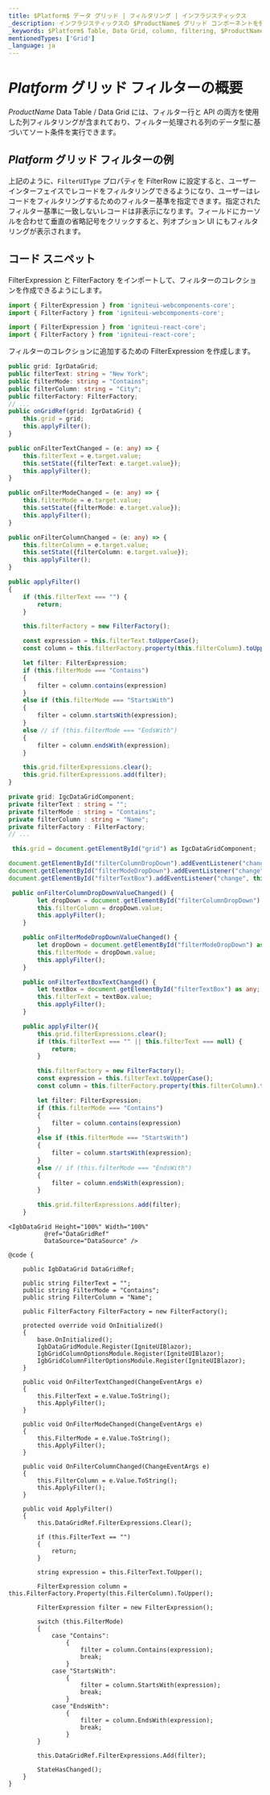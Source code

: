 ```yaml
---
title: $Platform$ データ グリッド | フィルタリング | インフラジスティックス
_description: インフラジスティックスの $ProductName$ グリッド コンポーネントを使用して表現的なソート条件を実行し、データを簡単に返します。詳細については、$ProductName$ テーブルのサンプルを参照してください。
_keywords: $Platform$ Table, Data Grid, column, filtering, $ProductName$, Infragistics, $Platform$ テーブル, データ グリッド, 列, フィルタリング, インフラジスティックス
mentionedTypes: ['Grid']
_language: ja
---
```


# $Platform$ グリッド フィルターの概要

$ProductName$ Data Table / Data Grid には、フィルター行と API の両方を使用した列フィルタリングが含まれており、フィルター処理される列のデータ型に基づいてソート条件を実行できます。

## $Platform$ グリッド フィルターの例


<code-view style="height: 600px"
           data-demos-base-url="{environment:dvDemosBaseUrl}"
           iframe-src="{environment:dvDemosBaseUrl}/grids/data-grid-column-filtering"
           alt="$Platform$ グリッド フィルターの例"
           github-src="grids/data-grid/column-filtering">
</code-view>

<div class="divider--half"></div>

上記のように、`FilterUIType` プロパティを FilterRow に設定すると、ユーザー インターフェイスでレコードをフィルタリングできるようになり、ユーザーはレコードをフィルタリングするためのフィルター基準を指定できます。指定されたフィルター基準に一致しないレコードは非表示になります。フィールドにカーソルを合わせて垂直の省略記号をクリックすると、列オプション UI にもフィルタリングが表示されます。

## コード スニペット

<!-- Angular, React, WebComponents -->
FilterExpression と FilterFactory をインポートして、フィルターのコレクションを作成できるようにします。
<!-- end: Angular, React, WebComponents -->

<!--WebComponents-->
```ts
import { FilterExpression } from 'igniteui-webcomponents-core';
import { FilterFactory } from 'igniteui-webcomponents-core';
```

<!--React-->
```ts
import { FilterExpression } from 'igniteui-react-core';
import { FilterFactory } from 'igniteui-react-core';
```

フィルターのコレクションに追加するための FilterExpression を作成します。

<!--React-->
```ts
public grid: IgrDataGrid;
public filterText: string = "New York";
public filterMode: string = "Contains";
public filterColumn: string = "City";
public filterFactory: FilterFactory;
// ...
public onGridRef(grid: IgrDataGrid) {
    this.grid = grid;
    this.applyFilter();
}

public onFilterTextChanged = (e: any) => {
    this.filterText = e.target.value;
    this.setState({filterText: e.target.value});
    this.applyFilter();
}

public onFilterModeChanged = (e: any) => {
    this.filterMode = e.target.value;
    this.setState({filterMode: e.target.value});
    this.applyFilter();
}

public onFilterColumnChanged = (e: any) => {
    this.filterColumn = e.target.value;
    this.setState({filterColumn: e.target.value});
    this.applyFilter();
}

public applyFilter()
{
    if (this.filterText === "") {
        return;
    }

    this.filterFactory = new FilterFactory();

    const expression = this.filterText.toUpperCase();
    const column = this.filterFactory.property(this.filterColumn).toUpper();

    let filter: FilterExpression;
    if (this.filterMode === "Contains")
    {
        filter = column.contains(expression)
    }
    else if (this.filterMode === "StartsWith")
    {
        filter = column.startsWith(expression);
    }
    else // if (this.filterMode === "EndsWith")
    {
        filter = column.endsWith(expression);
    }

    this.grid.filterExpressions.clear();
    this.grid.filterExpressions.add(filter);
}
```
<!--WebComponents-->
```ts
private grid: IgcDataGridComponent;
private filterText : string = "";
private filterMode : string = "Contains";
private filterColumn : string = "Name";
private filterFactory : FilterFactory;
// ...

 this.grid = document.getElementById("grid") as IgcDataGridComponent;

document.getElementById("filterColumnDropDown").addEventListener("change", this.onFilterColumnDropDownValueChanged);
document.getElementById("filterModeDropDown").addEventListener("change", this.onFilterModeDropDownValueChanged);
document.getElementById("filterTextBox").addEventListener("change", this.onFilterTextBoxTextChanged);

 public onFilterColumnDropDownValueChanged() {
        let dropDown = document.getElementById("filterColumnDropDown") as any;
        this.filterColumn = dropDown.value;
        this.applyFilter();
    }

    public onFilterModeDropDownValueChanged() {
        let dropDown = document.getElementById("filterModeDropDown") as any;
        this.filterMode = dropDown.value;
        this.applyFilter();
    }

    public onFilterTextBoxTextChanged() {
        let textBox = document.getElementById("filterTextBox") as any;
        this.filterText = textBox.value;
        this.applyFilter();
    }

    public applyFilter(){
        this.grid.filterExpressions.clear();
        if (this.filterText === "" || this.filterText === null) {
            return;
        }

        this.filterFactory = new FilterFactory();
        const expression = this.filterText.toUpperCase();
        const column = this.filterFactory.property(this.filterColumn).toUpper();

        let filter: FilterExpression;
        if (this.filterMode === "Contains")
        {
            filter = column.contains(expression)
        }
        else if (this.filterMode === "StartsWith")
        {
            filter = column.startsWith(expression);
        }
        else // if (this.filterMode === "EndsWith")
        {
            filter = column.endsWith(expression);
        }

        this.grid.filterExpressions.add(filter);
    }
```

```razor
<IgbDataGrid Height="100%" Width="100%"
          @ref="DataGridRef"
          DataSource="DataSource" />

@code {

    public IgbDataGrid DataGridRef;

    public string FilterText = "";
    public string FilterMode = "Contains";
    public string FilterColumn = "Name";

    public FilterFactory FilterFactory = new FilterFactory();

    protected override void OnInitialized()
    {
        base.OnInitialized();
        IgbDataGridModule.Register(IgniteUIBlazor);
        IgbGridColumnOptionsModule.Register(IgniteUIBlazor);
        IgbGridColumnFilterOptionsModule.Register(IgniteUIBlazor);
    }

    public void OnFilterTextChanged(ChangeEventArgs e)
    {
        this.FilterText = e.Value.ToString();
        this.ApplyFilter();
    }

    public void OnFilterModeChanged(ChangeEventArgs e)
    {
        this.FilterMode = e.Value.ToString();
        this.ApplyFilter();
    }

    public void OnFilterColumnChanged(ChangeEventArgs e)
    {
        this.FilterColumn = e.Value.ToString();
        this.ApplyFilter();
    }

    public void ApplyFilter()
    {
        this.DataGridRef.FilterExpressions.Clear();

        if (this.FilterText == "")
        {
            return;
        }

        string expression = this.FilterText.ToUpper();

        FilterExpression column = this.FilterFactory.Property(this.FilterColumn).ToUpper();

        FilterExpression filter = new FilterExpression();

        switch (this.FilterMode)
        {
            case "Contains":
                {
                    filter = column.Contains(expression);
                    break;
                }
            case "StartsWith":
                {
                    filter = column.StartsWith(expression);
                    break;
                }
            case "EndsWith":
                {
                    filter = column.EndsWith(expression);
                    break;
                }
        }

        this.DataGridRef.FilterExpressions.Add(filter);

        StateHasChanged();
    }
}
```
